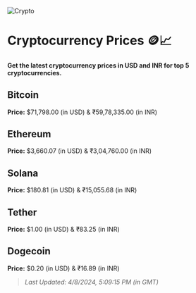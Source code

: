 
![Crypto](https://www.techguide.com.au/wp-content/uploads/2020/11/crypto3.jpeg)

# Cryptocurrency Prices 🪙📈

#### Get the latest cryptocurrency prices in USD and INR for top 5 cryptocurrencies.

## Bitcoin

**Price:** $71,798.00 (in USD) & ₹59,78,335.00 (in INR)

## Ethereum

**Price:** $3,660.07 (in USD) & ₹3,04,760.00 (in INR)

## Solana

**Price:** $180.81 (in USD) & ₹15,055.68 (in INR)

## Tether

**Price:** $1.00 (in USD) & ₹83.25 (in INR)

## Dogecoin

**Price:** $0.20 (in USD) & ₹16.89 (in INR)

> _Last Updated: 4/8/2024, 5:09:15 PM (in GMT)_
